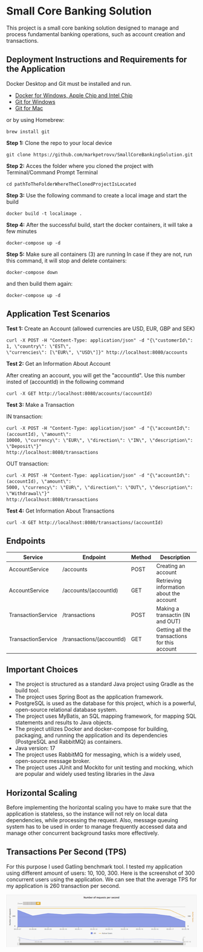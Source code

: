 # Small Core Banking Solution
This project is a small core banking solution designed to manage and process fundamental banking operations, such as account creation and transactions.

## Deployment Instructions and Requirements for the Application
Docker Desktop and Git must be installed and run.
  - [Docker for Windows, Apple Chip and Intel Chip](https://www.docker.com/products/docker-desktop/)
  - [Git for Windows](https://gitforwindows.org/)
  - [Git for Mac](https://sourceforge.net/projects/git-osx-installer/)
  
  or
  by using Homebrew:
  
  ````
  brew install git
  ````
  
**Step 1:** Clone the repo to your local device
````
git clone https://github.com/markpetrovv/SmallCoreBankingSolution.git
````

**Step 2:** Acces the folder where you cloned the project with Terminal/Command Prompt Terminal
````
cd pathToTheFolderWhereTheClonedProjectIsLocated
````

**Step 3:** Use the following command to create a local image and start the build
````
docker build -t localimage .
````
**Step 4:** After the successful build, start the docker containers, it will take a few minutes
````
docker-compose up -d
````
**Step 5:** Make sure all containers (3) are running
In case if they are not, run this command, it will stop and delete containers:
````
docker-compose down
````
and then build them again:
````
docker-compose up -d
````

## Application Test Scenarios
**Test 1:** Create an Account (allowed currencies are USD, EUR, GBP and SEK)
````
curl -X POST -H "Content-Type: application/json" -d "{\"customerId\": 1, \"country\": \"EST\", 
\"currencies\": [\"EUR\", \"USD\"]}" http://localhost:8080/accounts
````
**Test 2:** Get an Information About Account

After creating an account, you will get the "accountId". Use this number insted of (accountId) in the following command
````
curl -X GET http://localhost:8080/accounts/(accountId)
````
**Test 3:** Make a Transaction

IN transaction:
````
curl -X POST -H "Content-Type: application/json" -d "{\"accountId\": (accountId), \"amount\": 
10000, \"currency\": \"EUR\", \"direction\": \"IN\", \"description\": \"Deposit\"}" 
http://localhost:8080/transactions
````
OUT transaction:
````
curl -X POST -H "Content-Type: application/json" -d "{\"accountId\": (accountId), \"amount\": 
5000, \"currency\": \"EUR\", \"direction\": \"OUT\", \"description\": \"Withdrawal\"}" 
http://localhost:8080/transactions
````
**Test 4:** Get Information About Transactions
````
curl -X GET http://localhost:8080/transactions/(accountId)
````

## Endpoints
| Service  | Endpoint | Method  | Description |
| ------------- | ------------- | ------------- | ------------- |
| AccountService  | /accounts  | POST | Creating an account |
| AccountService  | /accounts/(accountId)  | GET | Retrieving information about the account |
| TransactionService  | /transactions  | POST | Making a transactin (IN and OUT) |
| TransactionService  | /transactions/(accountId)  | GET | Getting all the transactions for this account |

## Important Choices
  - The project is structured as a standard Java project using Gradle as the build tool.
  - The project uses Spring Boot as the application framework.
  - PostgreSQL is used as the database for this project, which is a powerful, open-source relational database system.
  - The project uses MyBatis, an SQL mapping framework, for mapping SQL statements and results to Java objects.
  - The project utilizes Docker and docker-compose for building, packaging, and running the application and its dependencies (PostgreSQL and RabbitMQ) as containers.
  - Java version: 17
  - The project uses RabbitMQ for messaging, which is a widely used, open-source message broker.
  - The project uses JUnit and Mockito for unit testing and mocking, which are popular and widely used testing libraries in the Java

## Horizontal Scaling
Before implementing the horizontal scaling you have to make sure that the application is stateless, so 
the instance will not rely on local data dependencies, while processing the request. Also, message 
queuing system has to be used in order to manage frequently accessed data and manage other 
concurrent background tasks more effectively.

## Transactions Per Second (TPS)
For this purpose I used Gatling benchmark tool. I tested my application using different amount of users: 
10, 100, 300. Here is the screenshot of 300 concurrent users using the application. We can see that the 
average TPS for my application is 260 transaction per second.

![alt text](https://github.com/markpetrovv/SmallCoreBankingSolution/blob/main/screenshots/TPS.png?raw=true)
